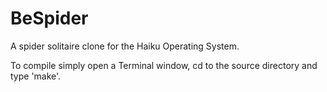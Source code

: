 BeSpider
========

A spider solitaire clone for the Haiku Operating System.

To compile simply open a Terminal window, cd to the source directory and type 'make'.
